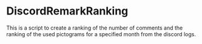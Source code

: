 # DiscordRemarkRanking
This is a script to create a ranking of the number of comments and the ranking of the used pictograms for a specified month from the discord logs.
